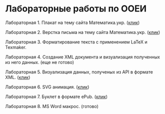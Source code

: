 # Лабораторные работы по ООЕИ

Лабораторная 1. Плакат на тему сайта Математика.укр. (<a href="http://dungidenes.github.io/OOEI/Lab1/index.html" target="_blank">клик</a>)

Лабораторная 2. Верстка письма на тему сайта Математика.укр. (<a href="https://gencyan.github.io/ЛР%202/index.html" target="_blank">клик</a>)

Лабораторная 3. Форматирование текста с применением LaTeX и Texmaker.

Лабораторная 4. Создание XML документа и визуализация полученных из него данных. (еще не готово)

Лабораторная 5. Визуализация данных, полученых из API в формате XML. (<a href="http://gencyan.github.io/Лр 5/index.html" target="_blank">клик</a>)

Лабораторная 6. SVG анимация. (<a href="http://gencyan.github.io/Лр 6/SVG.html" target="_blank">клик</a>)

Лабораторная 7. Буклет в формате ePub. (<a href="http://gencyan.github.io/Лр 7/Положення.epub" target="_blank">клик</a>)

Лабораторная 8. MS Word макрос. (готово)
